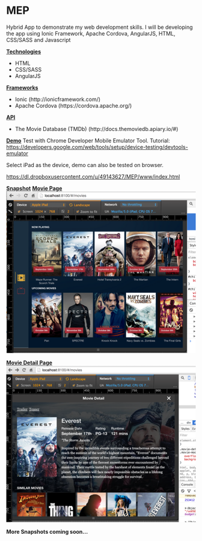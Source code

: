 # MEP
Hybrid App to demonstrate my web development skills. I will be developing the app using Ionic Framework, Apache Cordova, AngularJS, HTML, CSS/SASS and Javascript


<b><u>Technologies</u></b>
<ul>
  <li>HTML</li>
  <li>CSS/SASS</li>
  <li>AngularJS</li>
</ul>

<b><u>Frameworks</u></b>
<ul>
  <li>Ionic (http://ionicframework.com/)</li>
  <li>Apache Cordova (https://cordova.apache.org/)</li>
</ul>

<b><u>API</u></b>
<ul>
  <li>The Movie Database (TMDb) (http://docs.themoviedb.apiary.io/#)</li>
</ul>

<b><u>Demo</u></b>
Test with Chrome Developer Mobile Emulator Tool. 
Tutorial: https://developers.google.com/web/tools/setup/device-testing/devtools-emulator

Select iPad as the device, demo can also be tested on browser.

https://dl.dropboxusercontent.com/u/49143627/MEP/www/index.html

<b><u>Snapshot</u></b>
<b><u>Movie Page</u></b>
![alt tag](https://github.com/MosesEsan/MEP/blob/master/Movies.png)

<b><u>Movie Detail Page</u></b>
![alt tag](https://github.com/MosesEsan/MEP/blob/master/Movie%20Detail.png)

<b>More Snapshots coming soon...</b>

